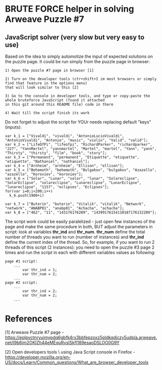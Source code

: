 # BRUTE FORCE helper in solving Arweave Puzzle #7

## JavaScript solver (very slow but very easy to use)

Based on the idea to simply automotize the input of expected solutions on the puzzle page. It could be run simply from the puzzle page in browser:
```
1) Open the puzzle #7 page in browser [1]

2) Turn on the developer tools (ctr+shift+I im most browsers or simply find that feature in the options menu) 
that will look similar to this [2]

3) Go to the console in developer tools, and type or copy-paste the whole bruteforce JavaScript (found it attached
in this git around this README file) code in there

4) Wait till the script finish its work
```

Do not forget to adjust the script for YOUr needs replacing default "keys" (inputs):

```
var k_1 = ["Vivaldi", "vivaldi", "AntonioLucioVivaldi", "AntonioVivaldi", "Antonio", "music", "violin", "Valid", "valid"];
var k_2 = ["LifeOfPi", "lifeofpi", "RichardParker", "richardparker", "227", "YannMartel", "yannmartel", "Martel", "martel", "Yann", "yann", "Thirsty", "thirsty", "film", "book", "story"];
var k_3 = ["Permanent", "permanent", "Etiquette", "etiquette", "etiquette", "Nathaniel", "nathaniel"];
var k_4 = ["Arnheim", "arnheim", "Ellison", "ellison"];
var k_5 = ["Behemoth", "behemoth", "Bulgakov", "bulgakov", "Azazello", "azazello", "Koroviev", "koroviev"];
var k_6 = ["Solar", "Lunar", "solar", "lunar", "Solareclipse", "SolarEclipse", "solareclipse", "Lunareclipse", "LunarEclipse", "lunareclipse", "1157", "eclipses", "Eclipses"];
for(var i=0;i<200;i++)
  k_6.push(1900+i)
  
var k_7 = ["Buterin", "buterin", "Vitalik", "vitalik", "Network", "network", "ANABP01", "anabp01", "Achacha", "achacha"];
var k_8 = ["462", "11", "143176176209", "14399176154110187176132209"];
```

The script work could be easily paralelized - just open few instances of the page and make the same procedure in both, BUT adjust the parameters in script: look at variables **thr_ind** and **thr_num**.
**thr_num** define the total number of threads you want to run (number of instances) and **thr_ind** define the current index of the thread. So, for example, if you want to run 2 threads of this script (2 instances): you need to open the puzzle #3 page 2 times and run the script in each with different variables values as following:
```
page #1 script:
    ...
        var thr_ind = 1;
        var thr_num = 2;   
    ...
page #2 script:
    ...
        var thr_ind = 2;
        var thr_num = 2;   
    ...
```

# References
[1] Arweave Puzzle #7 page - https://eplpvctnryuimypdq6gbfk4rx3bbfepzoxz5pldkqdjczy5udpla.arweave.net/I9b6im2OKIZh44eMEquRvsISkfl189esaoDSLOO0G9Y

[2] Open developers tools \ using Java Script console in Firefox - https://developer.mozilla.org/en-US/docs/Learn/Common_questions/What_are_browser_developer_tools
